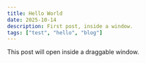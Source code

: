```yaml
---
title: Hello World
date: 2025-10-14
description: First post, inside a window.
tags: ["test", "hello", "blog"]
---
```


This post will open inside a draggable window.

<x-counter start="5"></x-counter>